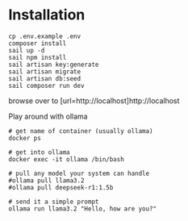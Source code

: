 # Installation
```
cp .env.example .env
composer install
sail up -d
sail npm install
sail artisan key:generate
sail artisan migrate
sail artisan db:seed
sail composer run dev
```

browse over to [url=http://localhost]http://localhost


Play around with ollama 
```
# get name of container (usually ollama)
docker ps

# get into ollama
docker exec -it ollama /bin/bash

# pull any model your system can handle
#ollama pull llama3.2
#ollama pull deepseek-r1:1.5b

# send it a simple prompt
ollama run llama3.2 "Hello, how are you?"
```


